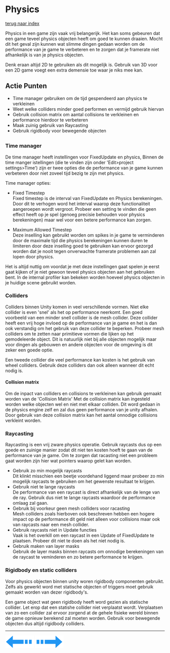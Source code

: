 # Physics
[terug naar index](/Index.md#unity-settings)  

Physics in een game zijn vaak vrij belangerijk. Het kan soms gebeuren dat een game teveel physics objecten heeft om goed te kunnen draaien. 
Mocht dit het geval zijn kunnen wat slimme dingen gedaan worden om de performance van je game te verbeteren en te zorgen dat je framerate 
niet afhankelijk is van je physics objecten. 

Denk eraan altijd 2D te gebruiken als dit mogelijk is. Gebruik van 3D voor een 2D game voegt een 
extra demensie toe waar je niks mee kan.  

## Actie Punten
* Time manager gebruiken om de tijd gespendeerd aan physics te verkleinen
* Weet welke colliders minder goed performen en vermijd gebruik hiervan
* Gebruik collision matrix om aantal collisions te verkleinen en performance hierdoor te verbeteren
* Maak zuinig gebruik van Raycasting
* Gebruik rigidbody voor bewegende objecten
##  

### Time manager  

De time manager heeft instellingen voor FixedUpdate en physics, Binnen de time manger istellingen (die te vinden zijn onder 'Edit>project settings>Time') 
zijn er twee opties die de performance van je game kunnen verbeteren door niet zoveel tijd bezig te zijn met physics.

Time manager opties:  
* Fixed Timestep  
Fixed timestep is de interval van FixedUpdate en Physics berekeningen. Door dit te verhogen word het interval waarop deze functionaliteit aangeroepen 
wordt vergroot. Probeer een setting te vinden die geen effect heeft op je spel (genoeg precisie behouden voor physics berekeningen) maar wel voor
een betere performance kan zorgen.  

* Maximum Allowed Timestep  
Deze inselling kan gebruikt worden om spikes in je game te verminderen door de maximale tijd die physics berekeningen kunnen duren te limiteren 
door deze inselling goed te gebruiken kan ervoor gezorgd worden dat je nooit tegen onverwachte framerate problemen aan zal lopen door physics.  

Het is altijd nuttig om voordat je met deze instellingen gaat spelen je eerst gaat kijken of je niet gewoon teveel physics objecten aan het gebruiken 
bent. In de internal profiler kan bekeken worden hoeveel physics objecten in je huidige scene gebruikt worden.  

### Colliders  

Colliders binnen Unity komen in veel verschillende vormen. Niet elke collider is even 'snel' als het op performance neerkomt. Een goed voorbeeld 
van een minder snell collider is de mesh collider. Deze collider heeft een vrij hoge invloed op de performance van je game en het is dan ook verstandig 
om het gebruik van deze collider te beperken. Probeer mesh colliders om te zetten naar primitieve vormen die lijken op het gemodeleerde object. Dit is 
natuurlijk niet bij alle objecten mogelijk maar voor dingen als gebouwen en andere objecten voor de omgeving is dit zeker een goede optie.  

Een tweede collider die veel performance kan kosten is het gebruik van wheel colliders. Gebruik deze colliders dan ook alleen wanneer dit echt nodig is.  

#### Collision matrix  

Om de inpact van colliders en collisions te verkleinen kan gebruik gemaakt worden van de 'Collision Matrix' Met de collision matrix kan ingesteld 
worden welke objecten wel en niet met elkaar colliden. Dit word gedaan in de physics engine zelf en zal dus geen performance van je unity afhalen. 
Door gebruik van deze collision matrix kan het aantal onnodige collisions verkleint worden.  

### Raycasting  

Raycasting is een vrij zware physics operatie. Gebruik raycasts dus op een goede en zuinige manier zodat dit niet ten kosten hoeft te gaan van de performance 
van je game. Om te zorgen dat racasting niet een probleem gaat worden zijn hier wat pointers waarop gelet kan worden.

* Gebruik zo min mogelijk raycasts  
Dit klinkt misschien een beetje voordehand liggend maar probeer zo min mogelijk raycasts te gebruiken om het gewenste resultaat te krijgen.  
* Gebruik niet te lange raycasts  
De performance van een raycast is direct afhankelijk van de lenge van de ray. Gebruik dus niet te lange raycasts waardoor de performance omlaag zal gaan.  
* Gebruik bij voorkeur geen mesh colliders voor racasting  
Mesh colliders zoals hierboven ook beschreven hebben een hogere impact op de performance dit geld niet alleen voor collisions maar ook van raycasts naar een mesh collider.  
* Gebruik raycasts niet in Update functies  
Vaak is het overkill om een raycast in een Update of FixedUpdate te plaatsen. Probeer dit niet te doen als het niet nodig is.  
* Gebruik maken van layer masks  
Gebruik de layer masks binnen raycasts om onnodige berekeningen van de raycast te veminderen en zo betere performance te krijgen.  

### Rigidbody en static colliders  

Voor physics objecten binnen unity woren rigidbody componenten gebruikt. Zelfs als gewerkt word met statische objecten of triggers moet gebruik 
gemaakt worden van dezer rigidbody's.  

Een game object wat geen rigidbody heeft word gezien als statische collider. Let erop dat een statishe collider niet verplaatst wordt. Verplaatsen 
van zo een collider zal ervoor zorgend at de gehele fisieke wereld binnen de game opnieuw berekend zal moeten worden. Gebruik voor bewegende objecten 
dus altijd rigidbody colliders.  

---
[![Last Page](/Afbeeldingen/Arrow_back_small.png)](/UnitySettings/Audio.md) [![Next Page](/Afbeeldingen/Arrow_next_small.png)](/UnitySettings/LightAndShadows.md)